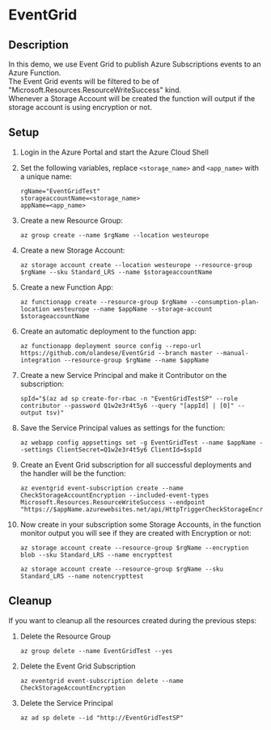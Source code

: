 # EventGrid

## Description 
In this demo, we use Event Grid to publish Azure Subscriptions events to an Azure Function.
</BR>
The Event Grid events will be filtered to be of "Microsoft.Resources.ResourceWriteSuccess" kind. 
</BR>
Whenever a Storage Account will be created the function will output if the storage account is using encryption or not. 

## Setup

1. Login in the Azure Portal and start the Azure Cloud Shell  

2. Set the following variables, replace `<storage_name>` and `<app_name>` with a unique name:

    ```azurecli-interactive
    rgName="EventGridTest"
    storageaccountName=<storage_name>
    appName=<app_name>
    ```

3. Create a new Resource Group:

    ```azurecli-interactive
    az group create --name $rgName --location westeurope
    ```
4. Create a new Storage Account:

    ```azurecli-interactive
    az storage account create --location westeurope --resource-group $rgName --sku Standard_LRS --name $storageaccountName
    ```

5. Create a new Function App:

    ```azurecli-interactive
    az functionapp create --resource-group $rgName --consumption-plan-location westeurope --name $appName --storage-account $storageaccountName
    ```

6. Create an automatic deployment to the function app:

    ```azurecli-interactive
    az functionapp deployment source config --repo-url https://github.com/olandese/EventGrid --branch master --manual-integration --resource-group $rgName --name $appName 
    ```

7. Create a new Service Principal and make it Contributor on the subscription:

    ```azurecli-interactive
    spId="$(az ad sp create-for-rbac -n "EventGridTestSP" --role contributor --password Q1w2e3r4t5y6 --query "[appId] | [0]" --output tsv)"
    ```
8. Save the Service Principal values as settings for the function:

    ```azurecli-interactive
    az webapp config appsettings set -g EventGridTest --name $appName --settings ClientSecret=Q1w2e3r4t5y6 ClientId=$spId 
    ```
9. Create an Event Grid subscription for all successful deployments and the handler will be the function:

    ```azurecli-interactive
    az eventgrid event-subscription create --name CheckStorageAccountEncryption --included-event-types Microsoft.Resources.ResourceWriteSuccess --endpoint "https://$appName.azurewebsites.net/api/HttpTriggerCheckStorageEncryption"
    ``` 

10. Now create in your subscription some Storage Accounts, in the function monitor output you will see if they are created with Encryption or not:

    ```azurecli-interactive
    az storage account create --resource-group $rgName --encryption blob --sku Standard_LRS --name encrypttest

    az storage account create --resource-group $rgName --sku Standard_LRS --name notencrypttest    
    ``` 
## Cleanup 

If you want to cleanup all the resources created during the previous steps:

1. Delete the Resource Group

    ```azurecli-interactive
    az group delete --name EventGridTest --yes
    ``` 

2. Delete the Event Grid Subscription

    ```azurecli-interactive
    az eventgrid event-subscription delete --name CheckStorageAccountEncryption
    ``` 

3. Delete the Service Principal

    ```azurecli-interactive
    az ad sp delete --id "http://EventGridTestSP"
    ``` 
